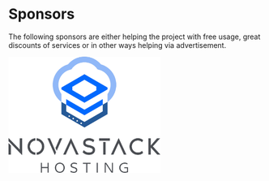 # Sponsors

The following sponsors are either helping the project with free usage, great discounts of services or in other ways helping
via advertisement.

<p align="left">
  <img src="../../assets/hugin-cache/novastack.png" alt="Novastack Hosting" width="300"/>
</p>